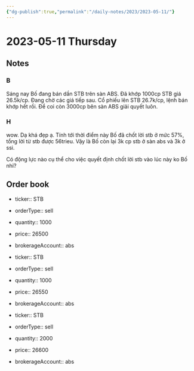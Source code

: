 ```yaml
---
{"dg-publish":true,"permalink":"/daily-notes/2023/2023-05-11/"}
---
```


# 2023-05-11 Thursday

## Notes

### B

Sáng nay Bố đang bán dần STB trên sàn ABS. Đã khớp 1000cp STB giá 26.5k/cp. Đang chờ các giá tiếp sau. Cổ phiếu lên STB 26.7k/cp, lệnh bán khớp hết rồi. Để coi còn 3000cp bên sàn ABS giải quyết luôn.

### H

wow. Dạ khá đẹp ạ. Tính tới thời điểm này Bố đã chốt lời stb ở mức 57%, tổng lời từ stb được 56trieu. Vậy là Bố còn lại 3k cp stb ở sàn abs và 3k ở ssi.

Có động lực nào cụ thể cho việc quyết định chốt lời stb vào lúc này ko Bố nhỉ?

## Order book

- ticker:: STB
- orderType:: sell
- quantity:: 1000
- price:: 26500
- brokerageAccount:: abs

- ticker:: STB
- orderType:: sell
- quantity:: 1000
- price:: 26550
- brokerageAccount:: abs

- ticker:: STB
- orderType:: sell
- quantity:: 2000
- price:: 26600
- brokerageAccount:: abs